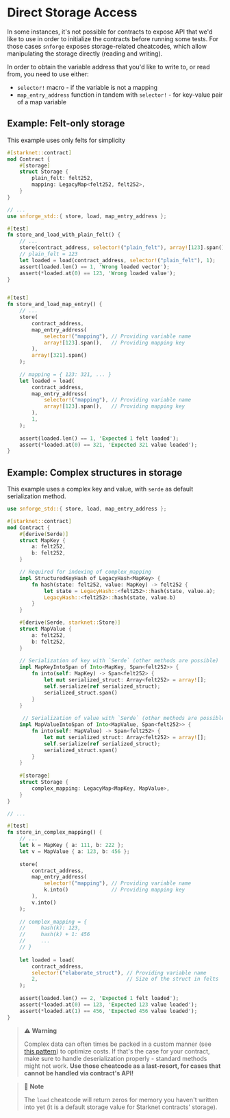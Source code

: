 # Direct Storage Access

In some instances, it's not possible for contracts to expose API that we'd like to use in order to initialize 
the contracts before running some tests. For those cases `snforge` exposes storage-related cheatcodes,
which allow manipulating the storage directly (reading and writing).

In order to obtain the variable address that you'd like to write to, or read from, you need to use either:
- `selector!` macro - if the variable is not a mapping
- `map_entry_address` function in tandem with `selector!` - for key-value pair of a map variable

## Example: Felt-only storage
This example uses only felts for simplicity

```rust
#[starknet::contract]
mod Contract {
    #[storage]
    struct Storage {
        plain_felt: felt252,
        mapping: LegacyMap<felt252, felt252>,
    }
}

// ...
use snforge_std::{ store, load, map_entry_address };

#[test]
fn store_and_load_with_plain_felt() {
    // ...
    store(contract_address, selector!("plain_felt"), array![123].span());
    // plain_felt = 123
    let loaded = load(contract_address, selector!("plain_felt"), 1);
    assert(loaded.len() == 1, 'Wrong loaded vector');
    assert(*loaded.at(0) == 123, 'Wrong loaded value');
}


#[test]
fn store_and_load_map_entry() {
    // ...
    store(
        contract_address, 
        map_entry_address(
            selector!("mapping"), // Providing variable name
            array![123].span(),   // Providing mapping key 
        ),
        array![321].span()
    );
    
    // mapping = { 123: 321, ... }
    let loaded = load(
        contract_address, 
        map_entry_address(
            selector!("mapping"), // Providing variable name
            array![123].span(),   // Providing mapping key 
        ),
        1,
    );
    
    assert(loaded.len() == 1, 'Expected 1 felt loaded');
    assert(*loaded.at(0) == 321, 'Expected 321 value loaded');
}
```

## Example: Complex structures in storage
This example uses a complex key and value, with `serde` as default serialization method.

```rust
use snforge_std::{ store, load, map_entry_address };

#[starknet::contract]
mod Contract {
    #[derive(Serde)]
    struct MapKey {
        a: felt252,
        b: felt252,
    }

    // Required for indexing of complex_mapping
    impl StructuredKeyHash of LegacyHash<MapKey> {
        fn hash(state: felt252, value: MapKey) -> felt252 {
            let state = LegacyHash::<felt252>::hash(state, value.a);
            LegacyHash::<felt252>::hash(state, value.b)
        }
    }

    #[derive(Serde, starknet::Store)]
    struct MapValue {
        a: felt252,
        b: felt252,
    }
    
    // Serialization of key with `Serde` (other methods are possible)
    impl MapKeyIntoSpan of Into<MapKey, Span<felt252>> {
        fn into(self: MapKey) -> Span<felt252> {
            let mut serialized_struct: Array<felt252> = array![];
            self.serialize(ref serialized_struct);
            serialized_struct.span()
        }
    }
    
     // Serialization of value with `Serde` (other methods are possible)
    impl MapValueIntoSpan of Into<MapValue, Span<felt252>> {
        fn into(self: MapValue) -> Span<felt252> {
            let mut serialized_struct: Array<felt252> = array![];
            self.serialize(ref serialized_struct);
            serialized_struct.span()
        }
    }
    
    #[storage]
    struct Storage {
        complex_mapping: LegacyMap<MapKey, MapValue>,
    }
}

// ...

#[test]
fn store_in_complex_mapping() {
    // ...
    let k = MapKey { a: 111, b: 222 };
    let v = MapValue { a: 123, b: 456 };
    
    store(
        contract_address, 
        map_entry_address(
            selector!("mapping"), // Providing variable name
            k.into()              // Providing mapping key
        ),
        v.into()
    );
    
    // complex_mapping = { 
    //     hash(k): 123,
    //     hash(k) + 1: 456 
    //     ...
    // }
    
    let loaded = load(
        contract_address, 
        selector!("elaborate_struct"), // Providing variable name
        2,                             // Size of the struct in felts
    );
    
    assert(loaded.len() == 2, 'Expected 1 felt loaded');
    assert(*loaded.at(0) == 123, 'Expected 123 value loaded');
    assert(*loaded.at(1) == 456, 'Expected 456 value loaded');
}
```

> ⚠️ **Warning**
> 
> Complex data can often times be packed in a custom manner (see [this pattern](https://book.cairo-lang.org/ch16-01-optimizing-storage-costs.html)) to optimize costs.
> If that's the case for your contract, make sure to handle deserialization properly - standard methods might not work.
> **Use those cheatcode as a last-resort, for cases that cannot be handled via contract's API!**


> 📝 **Note** 
> 
> The `load` cheatcode will return zeros for memory you haven't written into yet (it is a default storage value for Starknet contracts' storage).



